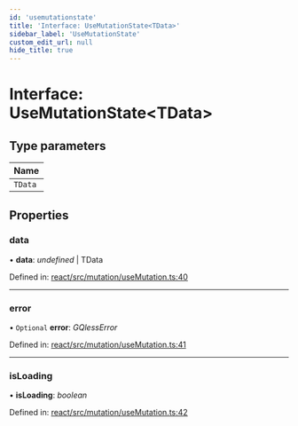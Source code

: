 ```yaml
---
id: 'usemutationstate'
title: 'Interface: UseMutationState<TData>'
sidebar_label: 'UseMutationState'
custom_edit_url: null
hide_title: true
---
```


# Interface: UseMutationState<TData\>

## Type parameters

| Name    |
| :------ |
| `TData` |

## Properties

### data

• **data**: _undefined_ \| TData

Defined in: [react/src/mutation/useMutation.ts:40](https://github.com/gqless/gqless/blob/master/packages/react/src/mutation/useMutation.ts#L40)

---

### error

• `Optional` **error**: _GQlessError_

Defined in: [react/src/mutation/useMutation.ts:41](https://github.com/gqless/gqless/blob/master/packages/react/src/mutation/useMutation.ts#L41)

---

### isLoading

• **isLoading**: _boolean_

Defined in: [react/src/mutation/useMutation.ts:42](https://github.com/gqless/gqless/blob/master/packages/react/src/mutation/useMutation.ts#L42)
